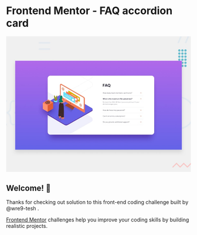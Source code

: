 # Frontend Mentor - FAQ accordion card

![Design preview for the FAQ accordion card coding challenge](./design/desktop-preview.jpg)

## Welcome! 👋

Thanks for checking out solution to this front-end coding challenge built by @wre9-tesh .

[Frontend Mentor](https://www.frontendmentor.io) challenges help you improve your coding skills by building realistic projects.

